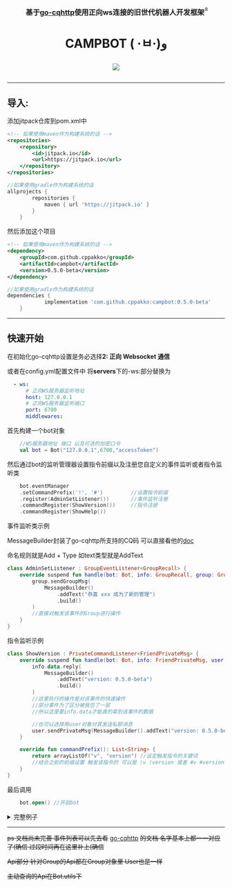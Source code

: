 <h3 align="center">基于<a href="https://github.com/Mrs4s/go-cqhttp">go-cqhttp</a>使用正向ws连接的旧世代机器人开发框架 ̑̑</h3>

<h1 align="center">
CAMPBOT ( ·ㅂ·)و

![](https://jitpack.io/v/cppakko/campbot.svg)

</h1>

---

## 导入:

添加jitpack仓库到pom.xml中

``` xml
<!-- 如果使用maven作为构建系统的话 -->
<repositories>
    <repository>
        <id>jitpack.io</id>
        <url>https://jitpack.io</url>
    </repository>
</repositories>
```

``` gradle
//如果使用gradle作为构建系统的话
allprojects {
		repositories {
			maven { url 'https://jitpack.io' }
		}
	}
```

然后添加这个项目

``` xml
<!-- 如果使用maven作为构建系统的话 -->
<dependency>
    <groupId>com.github.cppakko</groupId>
    <artifactId>campbot</artifactId>
    <version>0.5.0-beta</version>
</dependency>
```

``` gradle
//如果使用gradle作为构建系统的话
dependencies {
	        implementation 'com.github.cppakko:campbot:0.5.0-beta'
	}
```

---

## 快速开始

在初始化go-cqhttp设置是务必选择**2: 正向 Websocket 通信**

或者在config.yml配置文件中 将**servers**下的-ws:部分替换为

```yml
  - ws:
      # 正向WS服务器监听地址
      host: 127.0.0.1
      # 正向WS服务器监听端口
      port: 6700
      middlewares:
```

首先构建一个bot对象

``` kotlin
    //WS服务器地址 端口 以及可选的加密口令
    val bot = Bot("127.0.0.1",6700,"accessToken")
```

然后通过bot的监听管理器设置指令前缀以及注册您自定义的事件监听或者指令监听类

```kotlin
    bot.eventManager
    .setCommandPrefix('!', '#')         //设置指令前缀
    .register(AdminSetListener())       //事件监听注册
    .commandRegister(ShowVersion())     //指令注册
    .commandRegister(ShowHelp())
```

事件监听类示例

MessageBuilder封装了go-cqhttp所支持的CQ码 可以直接看他的[doc](https://docs.go-cqhttp.org/cqcode/)

命名规则就是Add + Type 如text类型就是AddText

```kotlin
class AdminSetListener : GroupEventListener<GroupRecall> {
    override suspend fun handle(bot: Bot, info: GroupRecall, group: Group) {
        group.sendGroupMsg(
            MessageBuilder()
                .addText("恭喜 xxx 成为了新的管理")
                .build()
        )
        //直接对触发该事件的Group进行操作
    }
}
```

指令监听示例

```kotlin
class ShowVersion : PrivateCommandListener<FriendPrivateMsg> {
    override suspend fun handle(bot: Bot, info: FriendPrivateMsg, user: User) {
        info.data.reply(
            MessageBuilder()
                .addText("version: 0.5.0-beta")
                .build()
        )
        //这里执行的操作是对该事件的快速操作
        //部分事件为了区分被我包了一层
        //所以这里要info.data才能真的拿到该事件的数据

        //也可以选择用user对象对其发送私聊消息
        user.sendPrivateMsg(MessageBuilder().addText("version: 0.5.0-beta").build())
    }

    override fun commandPrefix(): List<String> {
        return arrayListOf("v", "version") //设定触发指令的关键词
        //结合之前的前缀设置 触发该指令的 可以是 !v !version 或者 #v #version
    }
}
```

最后调用

```kotlin
    bot.open() //开启bot
```

<details>

<summary>完整例子</summary>

```kotlin
fun main() = runBlocking {
    val bot = Bot("127.0.0.1", 6700, "hhh1234567890")
    bot.eventManager
        .setCommandPrefix('!', '#')
        .register(AdminSetListemer())
        .commandRegister(ShowVersion())
    launch {
        bot.open()
    }
}

class AdminSetListener : GroupEventListener<GroupRecall> {
    override suspend fun handle(bot: Bot, info: GroupRecall, group: Group) {
        group.sendGroupMsg(
            MessageBuilder()
                .addText("恭喜 xxx 成为了新的管理")
                .build()
        )
        //直接对触发该事件的Group进行操作
    }
}

class ShowVersion : PrivateCommandListener<FriendPrivateMsg> {
    override suspend fun handle(bot: Bot, info: FriendPrivateMsg, user: User) {
        info.data.reply(
            MessageBuilder()
                .addText("version: 0.5.0-beta")
                .build()
        )
        //这里执行的操作是对该事件的快速操作
        //部分事件为了区分被我包了一层
        //所以这里要info.data才能真的拿到该事件的数据
        //也可以选择用user对象对其发送私聊消息
    }

    override fun commandPrefix(): List<String> {
        return arrayListOf("v", "version") //设定触发指令的关键词
        //结合之前的前缀设置 触发该指令的 可以是 !v !version 或者 #v #version
    }
}
```

</details>

---

~~ps 文档尚未完善 事件列表可以先去看~~
[go-cqhttp](https://docs.go-cqhttp.org/event/)
~~的文档 名字基本上都一一对应了(确信 过段时间再在这里补上(确信~~

~~Api部分 针对Group的Api都在Group对象里 User也是一样~~

~~主动查询的Api在Bot.utils下~~


